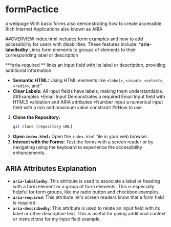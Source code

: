 # formPactice

a webpage With basic forms
also demonstrating how to create accessible Rich Internet Applications also known as ARIA

##OVERVIEW 
index.html includes form examples and how to add accessibility for users with disabilities.
These features include:
***aria-labelledby** Links form elements to groups of elements to their corresponding label or description

***aria-required ** links an input field with its label or description, providing additional information.
* **Semantic HTML:** Using HTML elements like `<label>`, `<input>`, `<select>`, `<radio>`, and'<checkbox>'
* **Clear Labels:** All input fields have labels, making them understandable.
##Examples
*Email Input
Demonstrates a required Email Input field with HTML5 validation and ARIA attributes
*Number Input
a numerical input field with a min and maximum value constraint
##How to use

1.  **Clone the Repository:**
    ```bash
    git clone [repository URL]
    ```
2.  **Open `index.html`:** Open the `index.html` file in your web browser.
3.  **Interact with the Forms:** Test the forms with a screen reader or by navigating using the keyboard to experience the accessibility enhancements.

## ARIA Attributes Explanation

* **`aria-labelledby`**: This attribute is used to associate a label or heading with a form element or a group of form elements. This is especially helpful for form groups, like my radio button and checkbox examples.
* **`aria-required`**: This attribute let's screen readers know that a form field is required.
* **`aria-describedby`**: This attribute is used to relate an input field with its label or other descriptive text. This is useful for giving additional context or instructions for my input field example.
